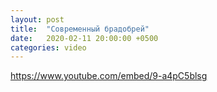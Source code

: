 ```yaml
---
layout: post
title:  "Современный брадобрей"
date:   2020-02-11 20:00:00 +0500
categories: video
---
```

https://www.youtube.com/embed/9-a4pC5blsg
